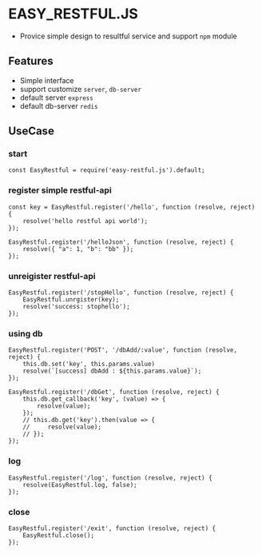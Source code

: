 # EASY_RESTFUL.JS
- Provice simple design to resultful service and support `npm` module
## Features
- Simple interface
- support customize `server`, `db-server`
- default server `express`
- default db-server `redis`
## UseCase
### start
```
const EasyRestful = require('easy-restful.js').default;
```
### register simple restful-api
```
const key = EasyRestful.register('/hello', function (resolve, reject) {
    resolve('hello restful api world');
});

EasyRestful.register('/helloJson', function (resolve, reject) {
    resolve({ "a": 1, "b": "bb" });
});
```
### unreigister restful-api
```
EasyRestful.register('/stopHello', function (resolve, reject) {
    EasyRestful.unrgister(key);
    resolve('success: stophello');
});
```
### using db
```
EasyRestful.register('POST', '/dbAdd/:value', function (resolve, reject) {
    this.db.set('key', this.params.value)
    resolve(`[success] dbAdd : ${this.params.value}`);
});

EasyRestful.register('/dbGet', function (resolve, reject) {
    this.db.get_callback('key', (value) => {
        resolve(value);
    });
    // this.db.get('key').then(value => {
    //     resolve(value);
    // });
});
```
### log
```
EasyRestful.register('/log', function (resolve, reject) {
    resolve(EasyRestful.log, false);
});
```
### close
```
EasyRestful.register('/exit', function (resolve, reject) {
    EasyRestful.close();
});
```